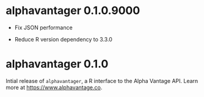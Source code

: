 # alphavantager 0.1.0.9000

* Fix JSON performance

* Reduce R version dependency to 3.3.0


# alphavantager 0.1.0

Intial release of `alphavantager`, a R interface to the Alpha Vantage API. Learn more at https://www.alphavantage.co. 
